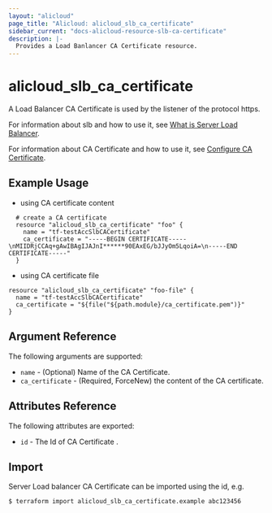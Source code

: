 ```yaml
---
layout: "alicloud"
page_title: "Alicloud: alicloud_slb_ca_certificate"
sidebar_current: "docs-alicloud-resource-slb-ca-certificate"
description: |-
  Provides a Load Banlancer CA Certificate resource.
---
```


# alicloud\_slb\_ca\_certificate

A Load Balancer CA Certificate is used by the listener of the protocol https.

For information about slb and how to use it, see [What is Server Load Balancer](https://www.alibabacloud.com/help/doc-detail/27539.htm).

For information about CA Certificate and how to use it, see [Configure CA Certificate](https://www.alibabacloud.com/help/doc-detail/85968.htm).


## Example Usage

* using CA certificate content

```
  # create a CA certificate
  resource "alicloud_slb_ca_certificate" "foo" {
    name = "tf-testAccSlbCACertificate"
    ca_certificate = "-----BEGIN CERTIFICATE-----\nMIIDRjCCAq+gAwIBAgIJAJnI******90EAxEG/bJJyOm5LqoiA=\n-----END CERTIFICATE-----"
  }
```

* using CA certificate file

```
resource "alicloud_slb_ca_certificate" "foo-file" {
  name = "tf-testAccSlbCACertificate"
  ca_certificate = "${file("${path.module}/ca_certificate.pem")}"
}
```

## Argument Reference

The following arguments are supported:

* `name` - (Optional) Name of the CA Certificate.
* `ca_certificate` - (Required, ForceNew) the content of the CA certificate.

## Attributes Reference

The following attributes are exported:

* `id` - The Id of CA Certificate .

## Import

Server Load balancer CA Certificate can be imported using the id, e.g.

```
$ terraform import alicloud_slb_ca_certificate.example abc123456
```
